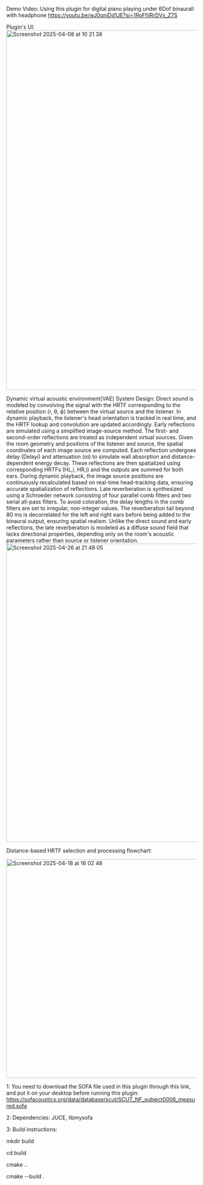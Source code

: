Demo Video: Using this plugin for digital piano playing under 6Dof binaurall with headphone
https://youtu.be/wJ0qniDd1JE?si=1RoFfilRrDVx_Z7S

Plugin's UI:
<img width="949" alt="Screenshot 2025-04-08 at 10 21 38" src="https://github.com/user-attachments/assets/23be1072-627d-4742-ab91-2fa005ffeda6" />

Dynamic virtual acoustic environment(VAE) System Design: Direct sound is modeled by convolving the signal with the HRTF corresponding to the relative position (r, θ, ϕ) between the virtual source and the listener. In dynamic playback, the listener's head orientation is tracked in real time, and the HRTF lookup and convolution are updated accordingly. Early reflections are simulated using a simplified image-source method. The first- and second-order reflections are treated as independent virtual sources. Given the room geometry and positions of the listener and source, the spatial coordinates of each image source are computed. Each reflection undergoes delay (Delayi) and attenuation (αi) to simulate wall absorption and distance-dependent energy decay. These reflections are then spatialized using corresponding HRTFs (HL,i, HR,i) and the outputs are summed for both ears. During dynamic playback, the image source positions are continuously recalculated based on real-time head-tracking data, ensuring accurate spatialization of reflections. Late reverberation is synthesized using a Schroeder network consisting of four parallel comb filters and two serial all-pass filters. To avoid coloration, the delay lengths in the comb filters are set to irregular, non-integer values. The reverberation tail beyond 80 ms is decorrelated for the left and right ears before being added to the binaural output, ensuring spatial realism. Unlike the direct sound and early reflections, the late reverberation is modeled as a diffuse sound field that lacks directional properties, depending only on the room's acoustic parameters rather than source or listener orientation.
<img width="787" alt="Screenshot 2025-04-26 at 21 48 05" src="https://github.com/user-attachments/assets/e924b2af-ac31-46ce-a361-48958fbaa3da" />

Distance-based HRTF selection and processing flowchart:



<img width="577" alt="Screenshot 2025-04-18 at 16 02 48" src="https://github.com/user-attachments/assets/442d470c-9e48-4bbd-a362-bc134442bba4" />



1: You need to download the SOFA file used in this plugin through this link, and put it on your desktop before running this plugin:
https://sofacoustics.org/data/database/scut/SCUT_NF_subject0006_measured.sofa

2: Dependencies: JUCE, libmysofa

3: Build instructions: 

mkdir build

cd build

cmake ..

cmake --build .
